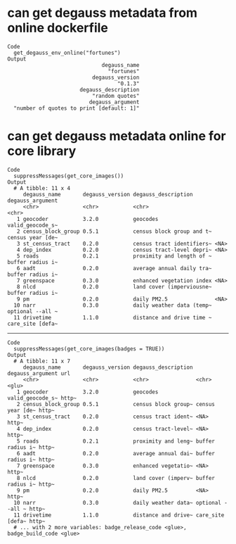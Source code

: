 # can get degauss metadata from online dockerfile

    Code
      get_degauss_env_online("fortunes")
    Output
                                  degauss_name 
                                    "fortunes" 
                               degauss_version 
                                       "0.1.3" 
                           degauss_description 
                               "random quotes" 
                              degauss_argument 
      "number of quotes to print [default: 1]" 

# can get degauss metadata online for core library

    Code
      suppressMessages(get_core_images())
    Output
      # A tibble: 11 x 4
         degauss_name       degauss_version degauss_description       degauss_argument
         <chr>              <chr>           <chr>                     <chr>           
       1 geocoder           3.2.0           geocodes                  valid_geocode_s~
       2 census_block_group 0.5.1           census block group and t~ census year [de~
       3 st_census_tract    0.2.0           census tract identifiers~ <NA>            
       4 dep_index          0.2.0           census tract-level depri~ <NA>            
       5 roads              0.2.1           proximity and length of ~ buffer radius i~
       6 aadt               0.2.0           average annual daily tra~ buffer radius i~
       7 greenspace         0.3.0           enhanced vegetation index <NA>            
       8 nlcd               0.2.0           land cover (imperviousne~ buffer radius i~
       9 pm                 0.2.0           daily PM2.5               <NA>            
      10 narr               0.3.0           daily weather data (temp~ optional --all ~
      11 drivetime          1.1.0           distance and drive time ~ care_site [defa~

---

    Code
      suppressMessages(get_core_images(badges = TRUE))
    Output
      # A tibble: 11 x 7
         degauss_name       degauss_version degauss_description degauss_argument url  
         <chr>              <chr>           <chr>               <chr>            <glu>
       1 geocoder           3.2.0           geocodes            valid_geocode_s~ http~
       2 census_block_group 0.5.1           census block group~ census year [de~ http~
       3 st_census_tract    0.2.0           census tract ident~ <NA>             http~
       4 dep_index          0.2.0           census tract-level~ <NA>             http~
       5 roads              0.2.1           proximity and leng~ buffer radius i~ http~
       6 aadt               0.2.0           average annual dai~ buffer radius i~ http~
       7 greenspace         0.3.0           enhanced vegetatio~ <NA>             http~
       8 nlcd               0.2.0           land cover (imperv~ buffer radius i~ http~
       9 pm                 0.2.0           daily PM2.5         <NA>             http~
      10 narr               0.3.0           daily weather data~ optional --all ~ http~
      11 drivetime          1.1.0           distance and drive~ care_site [defa~ http~
      # ... with 2 more variables: badge_release_code <glue>, badge_build_code <glue>

